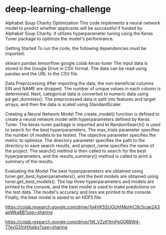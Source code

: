 # deep-learning-challenge

Alphabet Soup Charity Optimization
This code implements a neural network model to predict whether applicants will be successful if funded by Alphabet Soup Charity. It utilizes hyperparameter tuning using the Keras Tuner package to optimize the model's performance.

Getting Started
To run the code, the following dependencies must be imported:

sklearn
pandas
tensorflow
google.colab
keras-tuner
The input data is stored in the Google Drive in CSV format. The data can be read using pandas and the URL to the CSV file.

Data Preprocessing
After importing the data, the non-beneficial columns EIN and NAME are dropped. The number of unique values in each column is determined. Next, categorical data is converted to numeric data using pd.get_dummies(). The preprocessed data is split into features and target arrays, and then the data is scaled using StandardScaler.

Creating a Neural Network Model
The create_model() function is defined to create a neural network model with hyperparameters defined by Keras Tuner. The keras-tuner package is imported and kt.RandomSearch() is used to search for the best hyperparameters. The max_trials parameter specifies the number of models to be tested. The objective parameter specifies the metric to optimize. The directory parameter specifies the path to the directory to save search results, and project_name specifies the name of the project. The search() method is then called to search for the best hyperparameters, and the results_summary() method is called to print a summary of the results.

Evaluating the Model
The best hyperparameters are obtained using tuner.get_best_hyperparameters(), and the best models are obtained using tuner.get_best_models(). The top three hyperparameters and models are printed to the console, and the best model is used to make predictions on the test data. The model's accuracy and loss are printed to the console. Finally, the best model is saved to an HDF5 file.


https://colab.research.google.com/drive/1g4VK5SUOUhfMpHrC9c5cae2A3apWka8B?usp=sharing

https://colab.research.google.com/drive/1W_VZzK1ImPeG0RBW4-T7eyG31nHXqikx?usp=sharing
